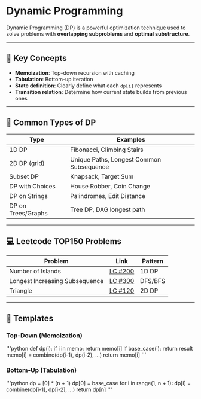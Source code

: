 # Dynamic Programming

Dynamic Programming (DP) is a powerful optimization technique used to solve problems with **overlapping subproblems** and **optimal substructure**.

---

## 🧠 Key Concepts

- **Memoization**: Top-down recursion with caching
- **Tabulation**: Bottom-up iteration
- **State definition**: Clearly define what each `dp[i]` represents
- **Transition relation**: Determine how current state builds from previous ones

---

## 🧰 Common Types of DP

| Type                   | Examples                                      |
|------------------------|-----------------------------------------------|
| 1D DP                  | Fibonacci, Climbing Stairs                    |
| 2D DP (grid)           | Unique Paths, Longest Common Subsequence     |
| Subset DP              | Knapsack, Target Sum                         |
| DP with Choices        | House Robber, Coin Change                    |
| DP on Strings          | Palindromes, Edit Distance                   |
| DP on Trees/Graphs     | Tree DP, DAG longest path                    |

---

## 💻 Leetcode TOP150 Problems

| Problem | Link | Pattern |
|--------|------|---------|
| Number of Islands | [LC #200](https://www.youtube.com/watch?v=ZwhHeUPxiX4) | 1D DP |
| Longest Increasing Subsequence | [LC #300](https://www.youtube.com/watch?v=momssNw_9_0) | DFS/BFS |
| Triangle | [LC #120](https://www.youtube.com/watch?v=S49eEFMY2HI) | 2D DP  |

---

## 📝 Templates

### Top-Down (Memoization)
'''python
def dp(i):
    if i in memo:
        return memo[i]
    if base_case(i):
        return result
    memo[i] = combine(dp(i-1), dp(i-2), ...)
    return memo[i]
'''
### Bottom-Up (Tabulation)
'''python
dp = [0] * (n + 1)
dp[0] = base_case
for i in range(1, n + 1):
    dp[i] = combine(dp[i-1], dp[i-2], ...)
return dp[n]
'''